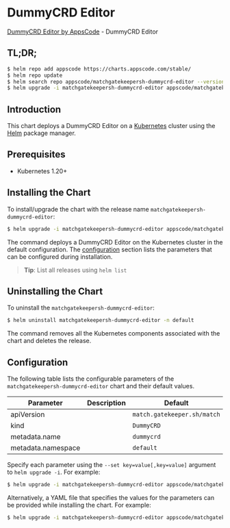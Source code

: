 # DummyCRD Editor

[DummyCRD Editor by AppsCode](https://appscode.com) - DummyCRD Editor

## TL;DR;

```bash
$ helm repo add appscode https://charts.appscode.com/stable/
$ helm repo update
$ helm search repo appscode/matchgatekeepersh-dummycrd-editor --version=v0.22.0
$ helm upgrade -i matchgatekeepersh-dummycrd-editor appscode/matchgatekeepersh-dummycrd-editor -n default --create-namespace --version=v0.22.0
```

## Introduction

This chart deploys a DummyCRD Editor on a [Kubernetes](http://kubernetes.io) cluster using the [Helm](https://helm.sh) package manager.

## Prerequisites

- Kubernetes 1.20+

## Installing the Chart

To install/upgrade the chart with the release name `matchgatekeepersh-dummycrd-editor`:

```bash
$ helm upgrade -i matchgatekeepersh-dummycrd-editor appscode/matchgatekeepersh-dummycrd-editor -n default --create-namespace --version=v0.22.0
```

The command deploys a DummyCRD Editor on the Kubernetes cluster in the default configuration. The [configuration](#configuration) section lists the parameters that can be configured during installation.

> **Tip**: List all releases using `helm list`

## Uninstalling the Chart

To uninstall the `matchgatekeepersh-dummycrd-editor`:

```bash
$ helm uninstall matchgatekeepersh-dummycrd-editor -n default
```

The command removes all the Kubernetes components associated with the chart and deletes the release.

## Configuration

The following table lists the configurable parameters of the `matchgatekeepersh-dummycrd-editor` chart and their default values.

|     Parameter      | Description |                Default                 |
|--------------------|-------------|----------------------------------------|
| apiVersion         |             | <code>match.gatekeeper.sh/match</code> |
| kind               |             | <code>DummyCRD</code>                  |
| metadata.name      |             | <code>dummycrd</code>                  |
| metadata.namespace |             | <code>default</code>                   |


Specify each parameter using the `--set key=value[,key=value]` argument to `helm upgrade -i`. For example:

```bash
$ helm upgrade -i matchgatekeepersh-dummycrd-editor appscode/matchgatekeepersh-dummycrd-editor -n default --create-namespace --version=v0.22.0 --set apiVersion=match.gatekeeper.sh/match
```

Alternatively, a YAML file that specifies the values for the parameters can be provided while
installing the chart. For example:

```bash
$ helm upgrade -i matchgatekeepersh-dummycrd-editor appscode/matchgatekeepersh-dummycrd-editor -n default --create-namespace --version=v0.22.0 --values values.yaml
```
